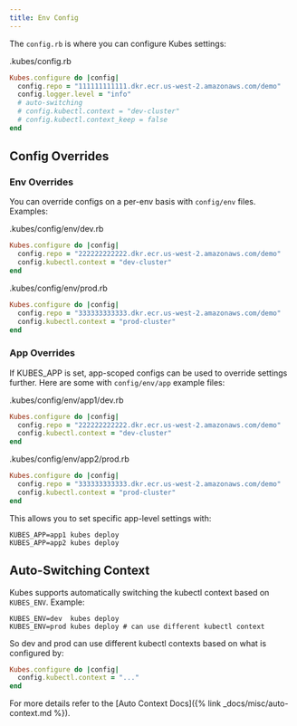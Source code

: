 ```yaml
---
title: Env Config
---
```


The `config.rb` is where you can configure Kubes settings:

.kubes/config.rb

```ruby
Kubes.configure do |config|
  config.repo = "111111111111.dkr.ecr.us-west-2.amazonaws.com/demo"
  config.logger.level = "info"
  # auto-switching
  # config.kubectl.context = "dev-cluster"
  # config.kubectl.context_keep = false
end
```

## Config Overrides

### Env Overrides

You can override configs on a per-env basis with `config/env` files. Examples:

.kubes/config/env/dev.rb

```ruby
Kubes.configure do |config|
  config.repo = "222222222222.dkr.ecr.us-west-2.amazonaws.com/demo"
  config.kubectl.context = "dev-cluster"
end
```

.kubes/config/env/prod.rb

```ruby
Kubes.configure do |config|
  config.repo = "333333333333.dkr.ecr.us-west-2.amazonaws.com/demo"
  config.kubectl.context = "prod-cluster"
end
```

### App Overrides

If KUBES_APP is set, app-scoped configs can be used to override settings further. Here are some with `config/env/app` example files:

.kubes/config/env/app1/dev.rb

```ruby
Kubes.configure do |config|
  config.repo = "222222222222.dkr.ecr.us-west-2.amazonaws.com/demo"
  config.kubectl.context = "dev-cluster"
end
```

.kubes/config/env/app2/prod.rb

```ruby
Kubes.configure do |config|
  config.repo = "333333333333.dkr.ecr.us-west-2.amazonaws.com/demo"
  config.kubectl.context = "prod-cluster"
end
```

This allows you to set specific app-level settings with:

    KUBES_APP=app1 kubes deploy
    KUBES_APP=app2 kubes deploy

## Auto-Switching Context

Kubes supports automatically switching the kubectl context based on `KUBES_ENV`.  Example:

    KUBES_ENV=dev  kubes deploy
    KUBES_ENV=prod kubes deploy # can use different kubectl context

So dev and prod can use different kubectl contexts based on what is configured by:

```ruby
Kubes.configure do |config|
  config.kubectl.context = "..."
end
```

For more details refer to the [Auto Context Docs]({% link _docs/misc/auto-context.md %}).